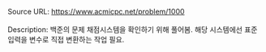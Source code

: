 Source URL: https://www.acmicpc.net/problem/1000
<br />  
Description: 백준의 문제 채점시스템을 확인하기 위해 풀어봄. 해당 시스템에선 표준입력을 변수로 직접 변환하는 작업 필요.